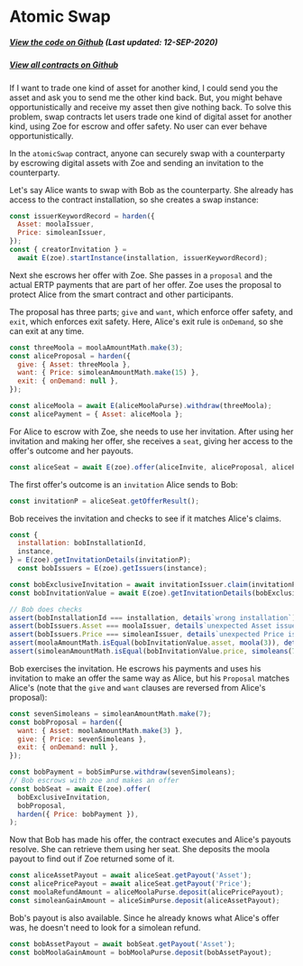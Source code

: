 # Atomic Swap

<Zoe-Version/>

##### [View the code on Github](https://github.com/Agoric/agoric-sdk/blob/f29591519809dbadf19db0a26f38704d87429b89/packages/zoe/src/contracts/atomicSwap.js) (Last updated: 12-SEP-2020)
##### [View all contracts on Github](https://github.com/Agoric/agoric-sdk/tree/master/packages/zoe/src/contracts)

If I want to trade one kind of asset for another kind, I could send
you the asset and ask you to send me the other kind back. But, you
might behave opportunistically and receive my asset then give
nothing back. To solve this problem, swap contracts let users trade
one kind of digital asset for another kind, using Zoe for
escrow and offer safety. No user can ever behave opportunistically.

In the `atomicSwap` contract, anyone can securely swap with a counterparty
by escrowing digital assets with Zoe and sending an invitation to the counterparty.

Let's say Alice wants to swap with Bob as the counterparty. She
already has access to the contract installation, so she
creates a swap instance:

```js
const issuerKeywordRecord = harden({
  Asset: moolaIssuer,
  Price: simoleanIssuer,
});
const { creatorInvitation } =
  await E(zoe).startInstance(installation, issuerKeywordRecord);
```

Next she escrows her offer with Zoe. She passes in a `proposal`
and the actual ERTP payments that are part of her offer. 
Zoe uses the proposal to protect Alice from the
smart contract and other participants. 

The proposal has three parts;
`give` and `want`, which enforce offer safety, and `exit`,
which enforces exit safety. Here, Alice's exit rule is
`onDemand`, so she can exit at any time.

```js
const threeMoola = moolaAmountMath.make(3);
const aliceProposal = harden({
  give: { Asset: threeMoola },
  want: { Price: simoleanAmountMath.make(15) },
  exit: { onDemand: null },
});

const aliceMoola = await E(aliceMoolaPurse).withdraw(threeMoola);
const alicePayment = { Asset: aliceMoola };
```

For Alice to escrow with Zoe, she needs to use her invitation.  After
using her invitation and making her offer, she receives a `seat`, 
giving her access to the offer's outcome and her payouts.

```js
const aliceSeat = await E(zoe).offer(aliceInvite, aliceProposal, alicePayments);
```

The first offer's outcome is an `invitation` Alice sends to Bob:

```js
const invitationP = aliceSeat.getOfferResult();
```

Bob receives the invitation and checks to see if it
matches Alice's claims.

```js
const {
  installation: bobInstallationId,
  instance,
} = E(zoe).getInvitationDetails(invitationP);
  const bobIssuers = E(zoe).getIssuers(instance);

const bobExclusiveInvitation = await invitationIssuer.claim(invitationP);
const bobInvitationValue = await E(zoe).getInvitationDetails(bobExclusiveInvitation);

// Bob does checks
assert(bobInstallationId === installation, details`wrong installation`);
assert(bobIssuers.Asset === moolaIssuer, details`unexpected Asset issuer`);
assert(bobIssuers.Price === simoleanIssuer, details`unexpected Price issuer`);
assert(moolaAmountMath.isEqual(bobInvitationValue.asset, moola(3)), details`wrong asset`);
assert(simoleanAmountMath.isEqual(bobInvitationValue.price, simoleans(7)), details`wrong price`);
```

Bob exercises the invitation. He escrows his payments and uses
his invitation to make an offer the same way as Alice, but his `Proposal` matches
Alice's (note that the `give` and `want` clauses are reversed from Alice's proposal):

```js
const sevenSimoleans = simoleanAmountMath.make(7);
const bobProposal = harden({
  want: { Asset: moolaAmountMath.make(3) },
  give: { Price: sevenSimoleans },
  exit: { onDemand: null },
});

const bobPayment = bobSimPurse.withdraw(sevenSimoleans);
// Bob escrows with zoe and makes an offer
const bobSeat = await E(zoe).offer(
  bobExclusiveInvitation,
  bobProposal,
  harden({ Price: bobPayment }),
);
```

Now that Bob has made his offer, the contract executes and Alice's payouts
resolve. She can retrieve them using her seat. She deposits the moola
payout to find out if Zoe returned some of it.

```js
const aliceAssetPayout = await aliceSeat.getPayout('Asset');
const alicePricePayout = await aliceSeat.getPayout('Price');
const moolaRefundAmount = aliceMoolaPurse.deposit(alicePricePayout);
const simoleanGainAmount = aliceSimPurse.deposit(aliceAssetPayout);
```

Bob's payout is also available. Since he already knows what Alice's offer was, 
he doesn't need to look for a simolean refund.

```js
const bobAssetPayout = await bobSeat.getPayout('Asset');
const bobMoolaGainAmount = bobMoolaPurse.deposit(bobAssetPayout);
```
